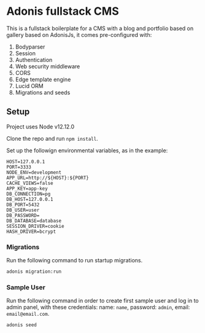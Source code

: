 # Adonis fullstack CMS

This is a fullstack boilerplate for a CMS with a blog and portfolio based on gallery based on AdonisJs, it comes pre-configured with:

1. Bodyparser
2. Session
3. Authentication
4. Web security middleware
5. CORS
6. Edge template engine
7. Lucid ORM
8. Migrations and seeds

## Setup

Project uses Node v12.12.0

Clone the repo and run `npm install`.

Set up the followign environmental variables, as in the example:

```
HOST=127.0.0.1
PORT=3333
NODE_ENV=development
APP_URL=http://${HOST}:${PORT}
CACHE_VIEWS=false
APP_KEY=app-key
DB_CONNECTION=pg
DB_HOST=127.0.0.1
DB_PORT=5432
DB_USER=user
DB_PASSWORD=
DB_DATABASE=database
SESSION_DRIVER=cookie
HASH_DRIVER=bcrypt
```



### Migrations

Run the following command to run startup migrations.

```bash
adonis migration:run
```


### Sample User

Run the following command in order to create first sample user and log in to admin panel, with these credentials:
name: `name`, password: `admin`, email: `email@email.com`.

```bash
adonis seed
```
